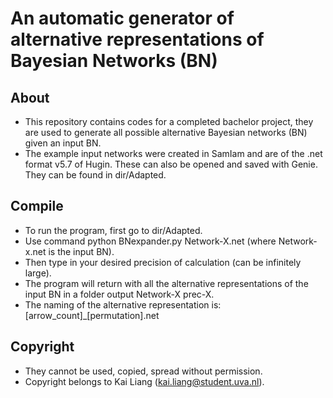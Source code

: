 # An automatic generator of alternative representations of Bayesian Networks (BN)

## About
- This repository contains codes for a completed bachelor project, they are used to 
    generate all possible alternative Bayesian networks (BN) given an input BN.
- The example input networks were created in SamIam and are of the .net format v5.7 of Hugin. 
    These can also be opened and saved with Genie. They can be found in dir/Adapted.

## Compile
- To run the program, first go to dir/Adapted.
- Use command python BNexpander.py Network-X.net (where Network-x.net is the input BN).
- Then type in your desired precision of calculation (can be infinitely large).
- The program will return with all the alternative representations of the input BN in a folder
    output Network-X prec-X.
- The naming of the alternative representation is: [arrow_count]_[permutation].net


## Copyright
- They cannot be used, copied, spread without permission.
- Copyright belongs to Kai Liang (kai.liang@student.uva.nl).
